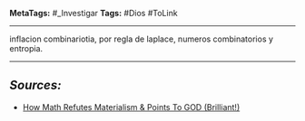 **MetaTags:** #_Investigar
**Tags:** #Dios #ToLink
- - -
inflacion combinariotia, por regla de laplace, numeros combinatorios y entropia.
- - - 
## ***Sources:***
- [How Math Refutes Materialism & Points To GOD (Brilliant!)](https://www.youtube.com/watch?v=BNfrKAQiax4&list=LL&index=9)
